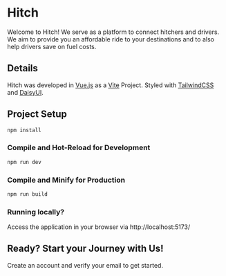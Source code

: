 # Hitch

Welcome to Hitch!
We serve as a platform to connect hitchers and drivers.
We aim to provide you an affordable ride to your destinations
and to also help drivers save on fuel costs.

## Details

Hitch was developed in [Vue.js](https://vuejs.org/guide/introduction.html) as a [Vite](https://vitejs.dev/guide/) Project. Styled with [TailwindCSS](https://tailwindcss.com/docs/installation) and [DaisyUI](https://daisyui.com/docs/install/).

## Project Setup

```sh
npm install
```

### Compile and Hot-Reload for Development

```sh
npm run dev
```

### Compile and Minify for Production

```sh
npm run build
```

### Running locally?

Access the application in your browser via http://localhost:5173/

## Ready? Start your Journey with Us!
Create an account and verify your email to get started.